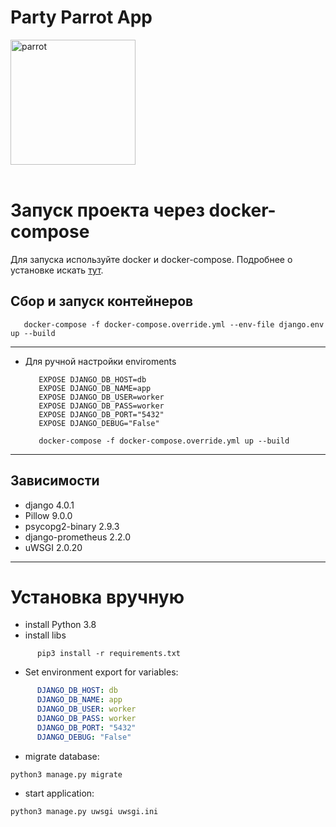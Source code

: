 <h1>Party Parrot App</h1>

<img src='media/images/party-parrot.gif' alt='parrot' height="200" width="200">
<br>
<br>
<h3></h3>

# Запуск проекта через docker-compose

Для запуска используйте docker и docker-compose. Подробнее о установке искать [тут](https://docs.docker.com/compose/install/).

## Сбор и запуск контейнеров

   ```shell
      docker-compose -f docker-compose.override.yml --env-file django.env up --build
   ```
____

* Для ручной настройки enviroments

  ```shell
     EXPOSE DJANGO_DB_HOST=db
     EXPOSE DJANGO_DB_NAME=app
     EXPOSE DJANGO_DB_USER=worker
     EXPOSE DJANGO_DB_PASS=worker
     EXPOSE DJANGO_DB_PORT="5432"
     EXPOSE DJANGO_DEBUG="False"
  ```
  
  ```shell
     docker-compose -f docker-compose.override.yml up --build
  ```
____

## Зависимости 
- django 4.0.1
- Pillow 9.0.0
- psycopg2-binary 2.9.3
- django-prometheus 2.2.0
- uWSGI 2.0.20
  
____
# Установка вручную

- install Python 3.8
- install libs 
```shell
      pip3 install -r requirements.txt
```

* Set environment export for variables:
```yaml
      DJANGO_DB_HOST: db
      DJANGO_DB_NAME: app
      DJANGO_DB_USER: worker
      DJANGO_DB_PASS: worker
      DJANGO_DB_PORT: "5432"
      DJANGO_DEBUG: "False"
```

* migrate database:
```shell
python3 manage.py migrate
```

* start application:
```shell
python3 manage.py uwsgi uwsgi.ini
```
